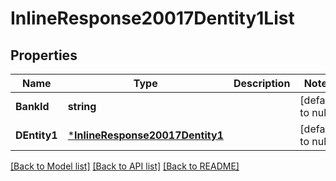 # InlineResponse20017Dentity1List

## Properties
Name | Type | Description | Notes
------------ | ------------- | ------------- | -------------
**BankId** | **string** |  | [default to null]
**DEntity1** | [***InlineResponse20017Dentity1**](inline_response_200_17_dentity1.md) |  | [default to null]

[[Back to Model list]](../README.md#documentation-for-models) [[Back to API list]](../README.md#documentation-for-api-endpoints) [[Back to README]](../README.md)


